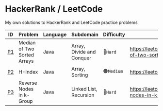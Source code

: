 # HackerRank / LeetCode
My own solutions to HackerRank and LeetCode practice problems

| ID                          | Problem                     | Language | Subdomain                 | Difficulty            | Link                                 |
|-----------------------------|-----------------------------|----------|---------------------------|-----------------------|--------------------------------------|
| [P1](problems/java/p1.java) | Median of Two Sorted Arrays | Java     | Array, Divide and Conquer | 🔴<code>Hard</code>   | https://leetcode.com/problems/median-of-two-sorted-arrays |
| [P2](problems/java/p2.java) | H-Index                     | Java     | Array, Sorting            | 🟠<code>Medium</code> | https://leetcode.com/problems/h-index|
| [P3](problems/java/p3.java) |Reverse Nodes in k-Group| Java    | Linked List, Recursion    |  🔴<code>Hard</code>| https://leetcode.com/problems/reverse-nodes-in-k-group/|
